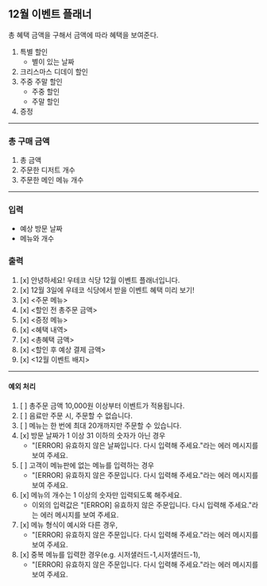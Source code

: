 ## 12월 이벤트 플래너
총 혜택 금액을 구해서 금액에 따라 혜택을 보여준다.
1. 특별 할인
   - 별이 있는 날짜
2. 크리스마스 디데이 할인
3. 주중 주말 할인
   - 주중 할인
   - 주말 할인
4. 증정
----------------------------------------
### 총 구매 금액
1. 총 금액
2. 주문한 디저트 개수
3. 주문한 메인 메뉴 개수
----------------------------------------
### 입력
- 예상 방문 날짜
- 메뉴와 개수
### 출력
1. [x] 안녕하세요! 우테코 식당 12월 이벤트 플래너입니다.
2. [x] 12월 3일에 우테코 식당에서 받을 이벤트 혜택 미리 보기!
3. [x] <주문 메뉴>
4. [x] <할인 전 총주문 금액>
5. [x] <증정 메뉴>
6. [x] <혜택 내역>
7. [x] <총혜택 금액>
8. [x] <할인 후 예상 결제 금액>
9. [x] <12월 이벤트 배지>

------------------------------------------
#### 예외 처리
1. [ ] 총주문 금액 10,000원 이상부터 이벤트가 적용됩니다.
2. [ ] 음료만 주문 시, 주문할 수 없습니다.
3. [ ] 메뉴는 한 번에 최대 20개까지만 주문할 수 있습니다.
4. [x] 방문 날짜가 1 이상 31 이하의 숫자가 아닌 경우
   - "[ERROR] 유효하지 않은 날짜입니다. 다시 입력해 주세요."라는 에러 메시지를 보여 주세요.
5. [ ] 고객이 메뉴판에 없는 메뉴를 입력하는 경우
   - "[ERROR] 유효하지 않은 주문입니다. 다시 입력해 주세요."라는 에러 메시지를 보여 주세요.
6. [x] 메뉴의 개수는 1 이상의 숫자만 입력되도록 해주세요. 
   - 이외의 입력값은 "[ERROR] 유효하지 않은 주문입니다. 다시 입력해 주세요."라는 에러 메시지를 보여 주세요.
7. [x] 메뉴 형식이 예시와 다른 경우, 
   - "[ERROR] 유효하지 않은 주문입니다. 다시 입력해 주세요."라는 에러 메시지를 보여 주세요.
8. [x] 중복 메뉴를 입력한 경우(e.g. 시저샐러드-1,시저샐러드-1), 
   - "[ERROR] 유효하지 않은 주문입니다. 다시 입력해 주세요."라는 에러 메시지를 보여 주세요.
